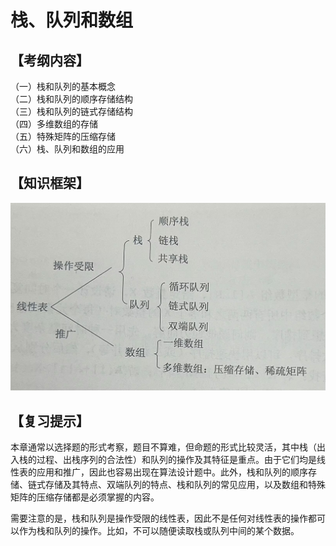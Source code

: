 # 栈、队列和数组

## 【考纲内容】
（一）栈和队列的基本概念  
（二）栈和队列的顺序存储结构  
（三）栈和队列的链式存储结构  
（四）多维数组的存储  
（五）特殊矩阵的压缩存储  
（六）栈、队列和数组的应用  

## 【知识框架】

![](/assets/栈、队列和数组.png)

## 【复习提示】  
  本章通常以选择题的形式考察，题目不算难，但命题的形式比较灵活，其中栈（出入栈的过程、出栈序列的合法性）和队列的操作及其特征是重点。由于它们均是线性表的应用和推广，因此也容易出现在算法设计题中。此外，栈和队列的顺序存储、链式存储及其特点、双端队列的特点、栈和队列的常见应用，以及数组和特殊矩阵的压缩存储都是必须掌握的内容。  

需要注意的是，栈和队列是操作受限的线性表，因此不是任何对线性表的操作都可以作为栈和队列的操作。比如，不可以随便读取栈或队列中间的某个数据。  
